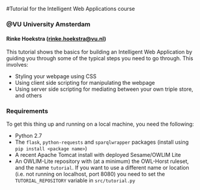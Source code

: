 #Tutorial for the Intelligent Web Applications course 
### @VU University Amsterdam
#### Rinke Hoekstra (<rinke.hoekstra@vu.nl>)

This tutorial shows the basics for building an Intelligent Web Application by guiding you through some of the typical steps you need to go through. This involves:

* Styling your webpage using CSS
* Using client side scripting for manipulating the webpage
* Using server side scripting for mediating between your own triple store, and others

### Requirements

To get this thing up and running on a local machine, you need the following:

* Python 2.7
* The `flask`, `python-requests` and `sparqlwrapper` packages (install using `pip install <package name>`)
* A recent Apache Tomcat install with deployed Sesame/OWLIM Lite
* An OWLIM-Lite repository with (at a minimum) the OWL-Horst ruleset, and the name `tutorial`. If you want to use a different name or location (i.e. not running on localhost, port 8080) you need to set the `TUTORIAL_REPOSITORY` variable in `src/tutorial.py`


